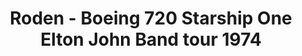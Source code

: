 ---
layout: product
title: "Roden - Boeing 720 Starship One Elton John Band tour 1974"
price: "TBA" 
desc: "N/A"
img_path: "/assets/img/RO315.webp"
brand: "N/A"
available: false
special_offer: false
new: false
soon: false
cat: "010000"
subcat: "013900"
subsubcat: "0N/A"
sifra: "RO315"
popular: false
spec: false
---